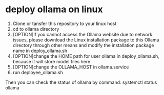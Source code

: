 # deploy ollama on linux
1. Clone or tansfer this repository to your linux host
2. cd to ollama directory
3. [OPTION]If you cannot access the Ollama website due to network issues, please download the Linux installation package to this Ollama directory through other means and modify the installation package name in deploy_ollama.sh
3. [OPTION]change the HOME path for user ollama in deploy_ollama.sh, because it will store model files here
4. [OPTION]change the OLLAMA_HOST in ollama.service
5. run deployee_ollama.sh

Then you can check the status of ollama by command: systemctl status ollama